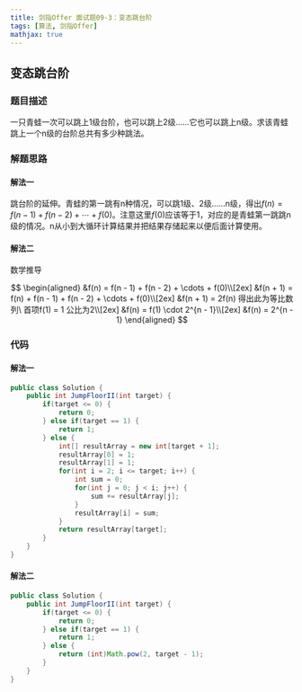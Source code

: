 ```yaml
---
title: 剑指Offer 面试题09-3：变态跳台阶
tags: [算法, 剑指Offer]
mathjax: true
---
```


## 变态跳台阶

### 题目描述

一只青蛙一次可以跳上1级台阶，也可以跳上2级……它也可以跳上n级。求该青蛙跳上一个n级的台阶总共有多少种跳法。

### 解题思路

#### 解法一

跳台阶的延伸。青蛙的第一跳有n种情况，可以跳1级、2级……n级，得出$f(n) = f(n - 1) + f(n - 2) + \cdots + f(0)$。注意这里$f(0)$应该等于1，对应的是青蛙第一跳跳n级的情况。n从小到大循环计算结果并把结果存储起来以便后面计算使用。

#### 解法二

数学推导

$$
\begin{aligned}
&f(n) = f(n - 1) + f(n - 2) + \cdots + f(0)\\[2ex]
&f(n + 1) = f(n) + f(n - 1) + f(n - 2) + \cdots + f(0)\\[2ex]
&f(n + 1) = 2f(n) 得出此为等比数列\ 首项f(1) = 1  公比为2\\[2ex]
&f(n) = f(1) \cdot 2^{n - 1}\\[2ex]
&f(n) = 2^{n - 1}
\end{aligned}
$$

### 代码

#### 解法一

```java
public class Solution {
    public int JumpFloorII(int target) {
        if(target <= 0) {
            return 0;
        } else if(target == 1) {
            return 1;
        } else {
            int[] resultArray = new int[target + 1];
            resultArray[0] = 1;
            resultArray[1] = 1;
            for(int i = 2; i <= target; i++) {
                int sum = 0;
                for(int j = 0; j < i; j++) {
                    sum += resultArray[j];
                }
                resultArray[i] = sum;
            }
            return resultArray[target];
        }
    }
}
```

#### 解法二

```java
public class Solution {
    public int JumpFloorII(int target) {
        if(target <= 0) {
            return 0;
        } else if(target == 1) {
            return 1;
        } else {
            return (int)Math.pow(2, target - 1);
        }
    }
}
```

